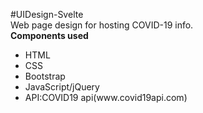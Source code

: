 #UIDesign-Svelte
<br>
Web page design for hosting COVID-19 info.
<br>
<b>Components used</b>
<ul>
<li>HTML</li>
<li>CSS</li>
<li>Bootstrap</li>
<li>JavaScript/jQuery</li>
<li>API:COVID19 api(www.covid19api.com)</li>
</ul>
